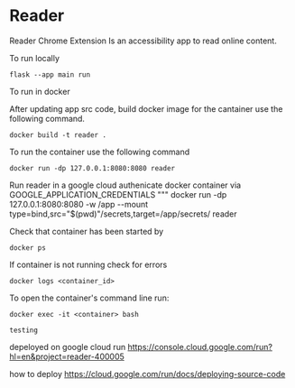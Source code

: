 # Reader
Reader Chrome Extension Is an accessibility app to read online content.

To run locally
```
flask --app main run
```


To run in docker

After updating app src code, build docker image for the cantainer use the following command. 

```
docker build -t reader .
```


To run the container use the following command
```
docker run -dp 127.0.0.1:8080:8080 reader
```

Run reader in a google cloud authenicate docker container via GOOGLE_APPLICATION_CREDENTIALS
"""
docker run -dp 127.0.0.1:8080:8080 -w /app --mount type=bind,src="$(pwd)"/secrets,target=/app/secrets/ reader

Check that container has been started by 

```
docker ps
```

If container is not running check for errors
```
docker logs <container_id>
```

To open the container's command line run:
```
docker exec -it <container> bash
```

`testing`


depeloyed on google cloud run
https://console.cloud.google.com/run?hl=en&project=reader-400005

how to deploy
https://cloud.google.com/run/docs/deploying-source-code